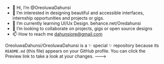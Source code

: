 - 👋 Hi, I’m @OreoluwaDahunsi
- 👀 I’m interested in designing beautiful and accessible interfaces, internship opportunities and projects or gigs. 
- 🌱 I’m currently learning UI/Ux Design. behance.net/Oredahunsi
- 💞️ I’m looking to collaborate on projects, gigs or open source designs
- 📫 How to reach me dahunsiore@gmail.com 

OreoluwaDahunsi/OreoluwaDahunsi is a ✨ special ✨ repository because its `README.md` (this file) appears on your GitHub profile.
You can click the Preview link to take a look at your changes.
--->
